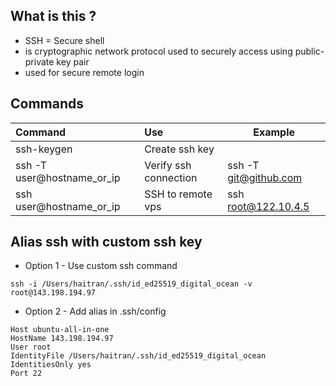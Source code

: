 ## What is this ?
- SSH = Secure shell
- is cryptographic network protocol used to securely access using public-private key pair
- used for secure remote login

## Commands

| Command                    | Use                   | Example               |
| :------------------------- | :-------------------- | --------------------- |
| ssh-keygen                 | Create ssh key        |                       |
| ssh -T user@hostname_or_ip | Verify ssh connection | ssh -T git@github.com |
| ssh user@hostname_or_ip    | SSH to remote vps     | ssh root@122.10.4.5   |
## Alias ssh with custom ssh key

- Option 1 - Use custom ssh command

```
ssh -i /Users/haitran/.ssh/id_ed25519_digital_ocean -v root@143.198.194.97
```

- Option 2 - Add alias in .ssh/config

```
Host ubuntu-all-in-one
HostName 143.198.194.97
User root
IdentityFile /Users/haitran/.ssh/id_ed25519_digital_ocean
IdentitiesOnly yes
Port 22
```
